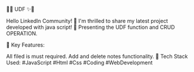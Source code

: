 🧮✨ UDF ✨🧮

Hello LinkedIn Community! 👋 I'm thrilled to share my latest project developed with java script! 🚀 Presenting the UDF function and CRUD OPERATION.

🌟 Key Features:

All filed is must required.
Add and delete notes functionality.
🚀 Tech Stack Used: #JavaScript #Html #Css #Coding #WebDevelopment
